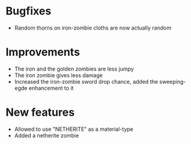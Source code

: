 # Bugfixes
* Random thorns on iron-zombie cloths are now actually random

# Improvements
* The iron and the golden zombies are less jumpy
* The iron zombie gives less damage
* Increased the iron-zombie sword drop chance, added the sweeping-egde enhancement to it

# New features
* Allowed to use "NETHERITE" as a material-type
* Added a netherite zombie

